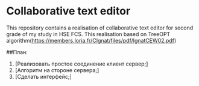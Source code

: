 # Collaborative text editor
This repository contains a realisation of collaborative text editor for second grade of my study in HSE FCS. This realisation based on TreeOPT algorithm(https://members.loria.fr/CIgnat/files/pdf/IgnatCEW02.pdf)

##План:

1. [Реализовать простое соединение клиент сервер;]
2. [Алгоритм на стороне сервера;]
3. [Сделать интерфейс;]

